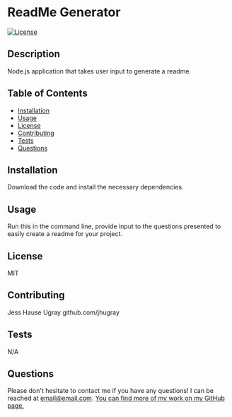 
  # ReadMe Generator

  [![License](https://img.shields.io/badge/<license:>-<MIT>-<blue>)](choosealicense.com/licenses/)

  ## Description

  Node.js application that takes user input to generate a readme. 

  ## Table of Contents

  * [Installation](#installation)
  * [Usage](#usage)
  * [License](#license)
  * [Contributing](#contributing)
  * [Tests](#tests)
  * [Questions](#questions)

  ## Installation

  Download the code and install the necessary dependencies.

  ## Usage

  Run this in the command line, provide input to the questions presented to easily create a readme for your project.
  
  ## License

  MIT

  ## Contributing

  Jess Hause Ugray github.com/jhugray

  ## Tests

  N/A

  ## Questions

  Please don't hesitate to contact me if you have any questions!
  I can be reached at email@email.com.
  [You can find more of my work on my GitHub page.](http://github.com/JHUGRAY)

  